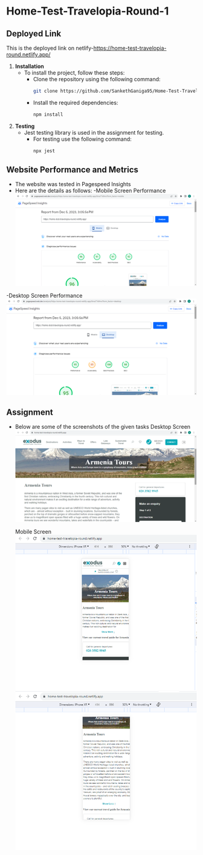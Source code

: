 # Home-Test-Travelopia-Round-1

## Deployed Link
This is the deployed link on netlify-https://home-test-travelopia-round.netlify.app/

1. **Installation**
    - To install the project, follow these steps:
        - Clone the repository using the following command:
            ```bash
            git clone https://github.com/SankethGaniga95/Home-Test-Travelopia-Round-1.git
            ```
        - Install the required dependencies:
            ```bash
            npm install
            ```
2. **Testing**
    - Jest testing library is used in the assignment for testing.
        - For testing use the following command:
           ```bash
           npx jest 
           ```

## Website Performance and Metrics
   - The website was tested in Pagespeed Insights
   - Here are the details as follows:
   -Mobile Screen Performance
   ![Mobile Screen Performance](images/Mobileperformance.png)

   -Desktop Screen Performance
   ![Desktop Screen Performance](images/DesktopPerformance.png)


## Assignment 
   - Below are some of the screenshots of the given tasks
     Desktop Screen
    ![Desktop Screen](images/Desktop.png)

     Mobile Screen
    ![Mobile Screen with Show More](images/ShowMore.png)
    ![Mobile Screen with Show Less](images/ShowLess.png)

    

